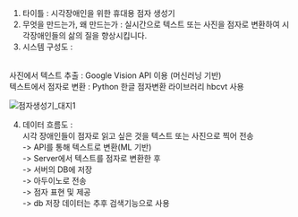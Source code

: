 1. 타이틀 : 시각장애인을 위한 휴대용 점자 생성기
2. 무엇을 만드는가, 왜 만드는가 : 실시간으로 텍스트 또는 사진을 점자로 변환하여 시각장애인들의 삶의 질을 향상시킵니다.
3. 시스템 구성도 :
</br>
사진에서 텍스트 추출 : Google Vision API 이용 (머신러닝 기반)</br>
텍스트에서 점자로 변환 : Python 한글 점자변환 라이브러리 hbcvt 사용


![점자생성기_대지1](https://github.com/JihoonJang/CapstoneDesign/blob/master/%EC%A0%90%EC%9E%90%EC%83%9D%EC%84%B1%EA%B8%B0_%EB%8C%80%EC%A7%80%201.jpg)


4. 데이터 흐름도 : </br>시각 장애인들이 점자로 읽고 싶은 것을 텍스트 또는 사진으로 찍어 전송 
</br>-> API를 통해 텍스트로 변환(ML 기반) 
</br>-> Server에서 텍스트를 점자로 변환한 후 
</br>-> 서버의 DB에 저장 
</br>-> 아두이노로 전송 
</br>-> 점자 표현 및 제공
</br>-> db 저장 데이터는 추후 검색기능으로 사용
